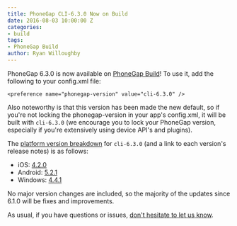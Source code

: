 ```yaml
---
title: PhoneGap CLI-6.3.0 Now on Build
date: 2016-08-03 10:00:00 Z
categories:
- build
tags:
- PhoneGap Build
author: Ryan Willoughby
---
```


PhoneGap 6.3.0 is now available on [PhoneGap Build](https://build.phonegap.com)! To use it, add the following to your config.xml file:

    <preference name="phonegap-version" value="cli-6.3.0" />

Also noteworthy is that this version has been made the new default, so if you're not locking the phonegap-version in your app's config.xml, it will be built with `cli-6.3.0` (we encourage you to lock your PhoneGap version, especially if you're extensively using device API's and plugins).

The [platform version breakdown](https://build.phonegap.com/current-support) for `cli-6.3.0` (and a link to each version's release notes) is as follows:

 - iOS: [4.2.0](https://github.com/apache/cordova-ios/blob/4.2.0/RELEASENOTES.md)
 - Android: [5.2.1](https://github.com/apache/cordova-android/blob/5.2.1/RELEASENOTES.md)
 - Windows: [4.4.1](https://github.com/apache/cordova-windows/blob/4.4.1/RELEASENOTES.md)

No major version changes are included, so the majority of the updates since 6.1.0 will be fixes and improvements.

As usual, if you have questions or issues, [don't hesitate to let us know](https://forums.adobe.com/community/phonegap/build).
